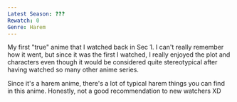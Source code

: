 ```yaml
---
Latest Season: ???
Rewatch: 0
Genre: Harem
---
```


My first "true" anime that I watched back in Sec 1. I can't really remember how it went, but since it was the first I watched, I really enjoyed the plot and characters even though it would be considered quite stereotypical after having watched so many other anime series.

Since it's a harem anime, there's a lot of typical harem things you can find in this anime. Honestly, not a good recommendation to new watchers XD